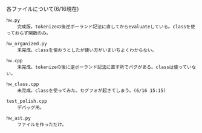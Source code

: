 各ファイルについて(6/16現在)

    hw.py
        完成版。tokenizeの後逆ポーランド記法に直してからevaluateしている。classを使っておらず関数のみ。

    hw_organized.py
        未完成。classを使おうとしたが使い方がいまいちよくわからない。

    hw.cpp
        未完成。tokenizeの後に逆ポーランド記法に直す所でバグがある。classは使っていない。

    hw_class.cpp
        未完成。classを使ってみた。セグフォが起きてしまう。(6/16 15:15)

    test_polish.cpp
        デバッグ用。

    hw_ast.py
        ファイルを作っただけ。
